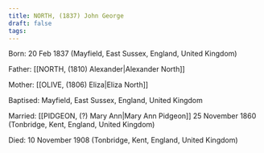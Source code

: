 ```yaml
---
title: NORTH, (1837) John George
draft: false
tags:
---
```

Born: 20 Feb 1837 (Mayfield, East Sussex, England, United Kingdom)

Father: [[NORTH, (1810) Alexander|Alexander North]]

Mother: [[OLIVE, (1806) Eliza|Eliza North]]

Baptised: Mayfield, East Sussex, England, United Kingdom

Married: [[PIDGEON, (?) Mary Ann|Mary Ann Pidgeon]] 25 November 1860 (Tonbridge, Kent, England, United Kingdom)

Died: 10 November 1908 (Tonbridge, Kent, England, United Kingdom)